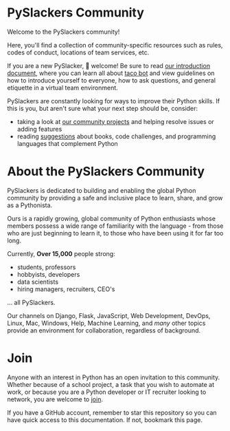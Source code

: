# PySlackers Community
Welcome to the PySlackers community!

Here, you'll find a collection of community-specific resources such as rules,
codes of conduct, locations of team services, etc.

If you are a new PySlacker, :taco: welcome! Be sure to read [our introduction document](introduction.md), where you can learn all about [taco bot](introduction.md#taco-bot-taco) and view guidelines on how to introduce yourself to everyone, how to ask questions, and general etiquette in a virtual team environment.

PySlackers are constantly looking for ways to improve their Python skills. If this is you,
but aren't sure what your next step should be, consider:
* taking a look at [our community projects](community_projects.md) and helping resolve issues
or adding features
* reading [suggestions](whats_next.md) about books, code challenges, and programming
languages that complement Python

# About the PySlackers Community
PySlackers is dedicated to building and enabling the global Python community by providing a
safe and inclusive place to learn, share, and grow as a Pythonista.

Ours is a rapidly growing, global community of Python enthusiasts whose
members possess a wide range of familiarity with the language - from those who
are just beginning to learn it, to those who have been using it for far too long.

Currently, **Over 15,000** people strong:
* students, professors
* hobbyists, developers
* data scientists
* hiring managers, recruiters, CEO's

... all PySlackers.

Our channels on Django, Flask, JavaScript, Web Development, DevOps, Linux, Mac,
Windows, Help, Machine Learning, and *many* other topics provide an environment
for collaboration, regardless of background.

# Join
Anyone with an interest in Python has an open invitation to this community.
Whether because of a school project, a task that you wish to automate at work,
or because you are a Python developer or IT recruiter looking to network, you
are welcome to [join](https://pyslackers.com/web/slack).

If you have a GitHub account, remember to star this repository so you can
have quick access to this documentation. If not, bookmark this page.
